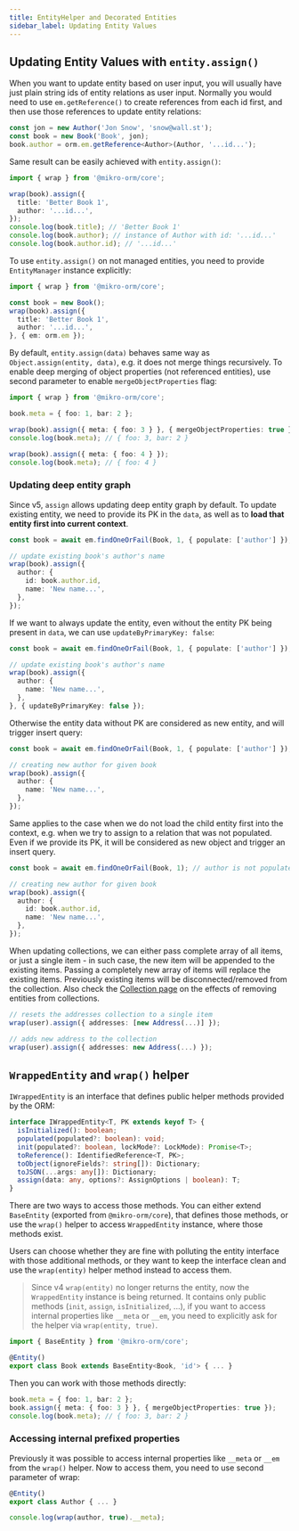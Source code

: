 ```yaml
---
title: EntityHelper and Decorated Entities
sidebar_label: Updating Entity Values
---
```


## Updating Entity Values with `entity.assign()`

When you want to update entity based on user input, you will usually have just plain
string ids of entity relations as user input. Normally you would need to use 
`em.getReference()` to create references from each id first, and then
use those references to update entity relations:

```ts
const jon = new Author('Jon Snow', 'snow@wall.st');
const book = new Book('Book', jon);
book.author = orm.em.getReference<Author>(Author, '...id...');
```

Same result can be easily achieved with `entity.assign()`:

```ts
import { wrap } from '@mikro-orm/core';

wrap(book).assign({ 
  title: 'Better Book 1', 
  author: '...id...',
});
console.log(book.title); // 'Better Book 1'
console.log(book.author); // instance of Author with id: '...id...'
console.log(book.author.id); // '...id...'
```

To use `entity.assign()` on not managed entities, you need to provide `EntityManager` 
instance explicitly: 

```ts
import { wrap } from '@mikro-orm/core';

const book = new Book();
wrap(book).assign({ 
  title: 'Better Book 1', 
  author: '...id...',
}, { em: orm.em });
```

By default, `entity.assign(data)` behaves same way as `Object.assign(entity, data)`, 
e.g. it does not merge things recursively. To enable deep merging of object properties (not referenced entities), 
use second parameter to enable `mergeObjectProperties` flag:

```ts
import { wrap } from '@mikro-orm/core';

book.meta = { foo: 1, bar: 2 };

wrap(book).assign({ meta: { foo: 3 } }, { mergeObjectProperties: true });
console.log(book.meta); // { foo: 3, bar: 2 }

wrap(book).assign({ meta: { foo: 4 } });
console.log(book.meta); // { foo: 4 }
```

### Updating deep entity graph

Since v5, `assign` allows updating deep entity graph by default. To update existing
entity, we need to provide its PK in the `data`, as well as to **load that entity first
into current context**.

```ts
const book = await em.findOneOrFail(Book, 1, { populate: ['author'] });

// update existing book's author's name
wrap(book).assign({
  author: {
    id: book.author.id,
    name: 'New name...',
  },
});
```

If we want to always update the entity, even without the entity PK being present 
in `data`, we can use `updateByPrimaryKey: false`:

```ts
const book = await em.findOneOrFail(Book, 1, { populate: ['author'] });

// update existing book's author's name
wrap(book).assign({
  author: {
    name: 'New name...',
  },
}, { updateByPrimaryKey: false });
```

Otherwise the entity data without PK are considered as new entity, and will trigger
insert query:

```ts
const book = await em.findOneOrFail(Book, 1, { populate: ['author'] });

// creating new author for given book
wrap(book).assign({
  author: {
    name: 'New name...',
  },
});
```

Same applies to the case when we do not load the child entity first into the context,
e.g. when we try to assign to a relation that was not populated. Even if we provide
its PK, it will be considered as new object and trigger an insert query.

```ts
const book = await em.findOneOrFail(Book, 1); // author is not populated

// creating new author for given book
wrap(book).assign({
  author: {
    id: book.author.id,
    name: 'New name...',
  },
});
```

When updating collections, we can either pass complete array of all items, or just
a single item - in such case, the new item will be appended to the existing items.
Passing a completely new array of items will replace the existing items. Previously
existing items will be disconnected/removed from the collection. Also check the 
[Collection page](collections.md#removing-items-from-collection) on the effects of 
removing entities from collections.

```ts
// resets the addresses collection to a single item
wrap(user).assign({ addresses: [new Address(...)] });

// adds new address to the collection
wrap(user).assign({ addresses: new Address(...) });
```

## `WrappedEntity` and `wrap()` helper

`IWrappedEntity` is an interface that defines public helper methods provided 
by the ORM:

```ts
interface IWrappedEntity<T, PK extends keyof T> {
  isInitialized(): boolean;
  populated(populated?: boolean): void;
  init(populated?: boolean, lockMode?: LockMode): Promise<T>;
  toReference(): IdentifiedReference<T, PK>;
  toObject(ignoreFields?: string[]): Dictionary;
  toJSON(...args: any[]): Dictionary;
  assign(data: any, options?: AssignOptions | boolean): T;
}
```

There are two ways to access those methods. You can either extend `BaseEntity` 
(exported from `@mikro-orm/core`), that defines those methods, or use the 
`wrap()` helper to access `WrappedEntity` instance, where those methods
exist.

Users can choose whether they are fine with polluting the entity interface with 
those additional methods, or they want to keep the interface clean 
and use the `wrap(entity)` helper method instead to access them. 

> Since v4 `wrap(entity)` no longer returns the entity, now the `WrappedEntity` instance is 
> being returned. It contains only public methods (`init`, `assign`, `isInitialized`, ...),
> if you want to access internal properties like `__meta` or `__em`, you need to explicitly
> ask for the helper via `wrap(entity, true)`.

```ts
import { BaseEntity } from '@mikro-orm/core';

@Entity()
export class Book extends BaseEntity<Book, 'id'> { ... }
```

Then you can work with those methods directly:

```ts
book.meta = { foo: 1, bar: 2 };
book.assign({ meta: { foo: 3 } }, { mergeObjectProperties: true });
console.log(book.meta); // { foo: 3, bar: 2 }
```

### Accessing internal prefixed properties

Previously it was possible to access internal properties like `__meta` or `__em` 
from the `wrap()` helper. Now to access them, you need to use second parameter of
wrap:

```ts
@Entity()
export class Author { ... }

console.log(wrap(author, true).__meta);
```
